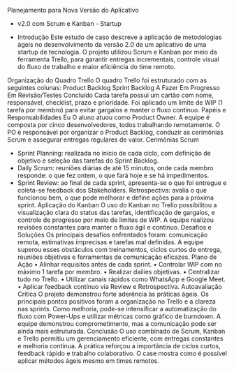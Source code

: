 Planejamento para Nova Versão do Aplicativo
- v2.0 com Scrum e Kanban - Startup

- Introdução
Este estudo de caso descreve a aplicação de metodologias
ágeis no desenvolvimento da versão 2.0 de um
aplicativo de uma startup de tecnologia. O projeto utilizou
Scrum e Kanban por meio da ferramenta Trello,
para garantir entregas incrementais, controle visual do fluxo de
trabalho e maior eficiência do time remoto.

Organização do Quadro Trello
O quadro Trello foi estruturado com as seguintes colunas:
Product Backlog
Sprint Backlog
A Fazer
Em Progresso
Em Revisão/Testes
Concluído
Cada tarefa possui um cartão com nome, responsável,
checklist, prazo e prioridade. Foi aplicado um limite de WIP (1
tarefa por membro) para evitar gargalos e
manter o fluxo contínuo.
Papéis e Responsabilidades
Eu O aluno atuou como Product Owner. A equipe é composta
por cinco desenvolvedores, todos trabalhando remotamente. O
PO é responsável por organizar o Product Backlog, conduzir as
cerimônias Scrum e assegurar entregas regulares de valor.
Cerimônias Scrum
- Sprint Planning: realizada no início de cada ciclo, com
definição de objetivo e seleção das tarefas do Sprint
Backlog.
- Daily Scrum: reuniões diárias de até 15 minutos, onde cada
membro responde: o que fez ontem, o que fará
hoje e se há impedimentos.
- Sprint Review: ao final de cada sprint, apresenta-se o que foi
entregue e coleta-se feedback dos
Stakeholders.
Retrospectiva: avalia o que funcionou bem, o que pode
melhorar e define ações para a próxima sprint.
Aplicação do Kanban
O uso do Kanban no Trello possibilitou a visualização clara do
status das tarefas, identificação de gargalos, e controle de
progresso por meio de limites de WIP. A equipe realizou
revisões constantes para manter o fluxo ágil e contínuo.
Desafios e Soluções
Os principais desafios enfrentados foram: comunicação remota,
estimativas imprecisas e tarefas mal definidas.
A equipe superou esses obstáculos com treinamentos, ciclos
curtos de entrega, reuniões objetivas e ferramentas de
comunicação eficazes.
Plano de Ação
• Alinhar requisitos antes de cada sprint.
• Controlar WIP com no máximo 1 tarefa por membro.
• Realizar dailies objetivas.
• Centralizar tudo no Trello.
• Utilizar canais rápidos como WhatsApp e Google Meet.
• Aplicar feedback contínuo via Review e Retrospectiva.
Autoavaliação Crítica
O projeto demonstrou forte aderência às práticas ágeis. Os
principais pontos positivos foram a organização no Trello e a
clareza nas sprints. Como melhoria, pode-se intensificar a
automatização do fluxo com Power-Ups e utilizar métricas
como gráfico de burndown. A equipe demonstrou
comprometimento, mas a comunicação pode ser ainda mais
estruturada.
Conclusão
O uso combinado de Scrum, Kanban e Trello permitiu um
gerenciamento eficiente, com entregas constantes e melhoria
contínua. A prática reforçou a importância de ciclos curtos,
feedback rápido e trabalho colaborativo. O case mostra como é
possível aplicar métodos ágeis mesmo em times remotos.
